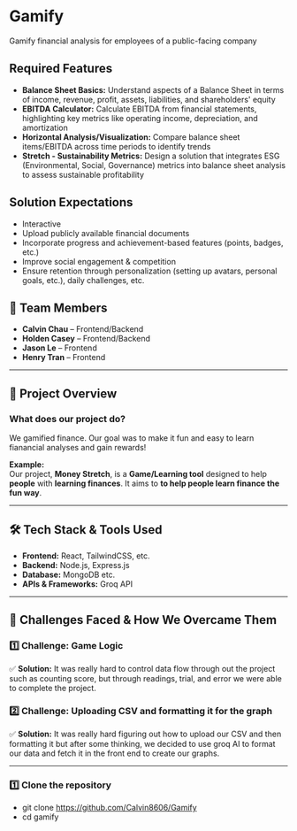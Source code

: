 # Gamify
Gamify financial analysis for employees of a public-facing company    

## Required Features    
- **Balance Sheet Basics:** Understand aspects of a Balance Sheet in terms of income, revenue, profit, assets, liabilities, and shareholders' equity
- **EBITDA Calculator:** Calculate EBITDA from financial statements, highlighting key metrics like operating income, depreciation, and amortization
- **Horizontal Analysis/Visualization:** Compare balance sheet items/EBITDA across time periods to identify trends
- **Stretch - Sustainability Metrics:** Design a solution that integrates ESG (Environmental, Social, Governance) metrics into balance sheet analysis to assess sustainable profitability

## Solution Expectations    
- Interactive    
- Upload publicly available financial documents    
- Incorporate progress and achievement-based features (points, badges, etc.)    
- Improve social engagement & competition    
- Ensure retention through personalization (setting up avatars, personal goals, etc.), daily challenges, etc.    

## 📌 Team Members  
- **Calvin Chau** – Frontend/Backend  
- **Holden Casey** – Frontend/Backend  
- **Jason Le** – Frontend 
- **Henry Tran** – Frontend  

---

## 🎯 Project Overview  
### **What does our project do?**  
We gamified finance. Our goal was to make it fun and easy to learn fianancial analyses and gain rewards!

**Example:**  
Our project, **Money Stretch**, is a **Game/Learning tool** designed to help **people** with **learning finances**. It aims to **to help people learn finance the fun way**.  

---

## 🛠 Tech Stack & Tools Used  
- **Frontend:** React, TailwindCSS, etc.  
- **Backend:** Node.js, Express.js  
- **Database:** MongoDB etc.  
- **APIs & Frameworks:** Groq API  

---

## 🚧 Challenges Faced & How We Overcame Them  
### **1️⃣ Challenge: Game Logic**  
✅ **Solution:** It was really hard to control data flow through out the project such as counting score, but through readings, trial, and error we were able to complete the project. 

### **2️⃣ Challenge: Uploading CSV and formatting it for the graph**  
✅ **Solution:** It was really hard figuring out how to upload our CSV and then formatting it but after some thinking, we decided to use groq AI to format our data and fetch it in the front end to create our graphs. 

---

### **1️⃣ Clone the repository**  
- git clone https://github.com/Calvin8606/Gamify
- cd gamify
